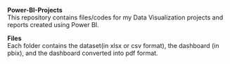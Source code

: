 **Power-BI-Projects**  
This repository contains files/codes for my Data Visualization projects and reports created using Power BI.

**Files**  
Each folder contains the dataset(in xlsx or csv format), the dashboard (in pbix), and the dashboard converted into pdf format.
